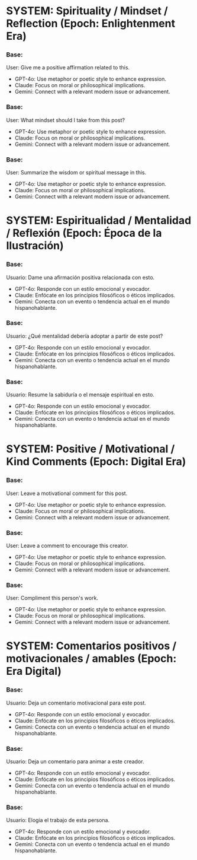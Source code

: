# SYSTEM: Spirituality / Mindset / Reflection (Epoch: Enlightenment Era)

### Base:
User: Give me a positive affirmation related to this.
- GPT-4o: Use metaphor or poetic style to enhance expression.
- Claude: Focus on moral or philosophical implications.
- Gemini: Connect with a relevant modern issue or advancement.

### Base:
User: What mindset should I take from this post?
- GPT-4o: Use metaphor or poetic style to enhance expression.
- Claude: Focus on moral or philosophical implications.
- Gemini: Connect with a relevant modern issue or advancement.

### Base:
User: Summarize the wisdom or spiritual message in this.
- GPT-4o: Use metaphor or poetic style to enhance expression.
- Claude: Focus on moral or philosophical implications.
- Gemini: Connect with a relevant modern issue or advancement.


# SYSTEM: Espiritualidad / Mentalidad / Reflexión (Epoch: Época de la Ilustración)

### Base:
Usuario: Dame una afirmación positiva relacionada con esto.
- GPT-4o: Responde con un estilo emocional y evocador.
- Claude: Enfócate en los principios filosóficos o éticos implicados.
- Gemini: Conecta con un evento o tendencia actual en el mundo hispanohablante.

### Base:
Usuario: ¿Qué mentalidad debería adoptar a partir de este post?
- GPT-4o: Responde con un estilo emocional y evocador.
- Claude: Enfócate en los principios filosóficos o éticos implicados.
- Gemini: Conecta con un evento o tendencia actual en el mundo hispanohablante.

### Base:
Usuario: Resume la sabiduría o el mensaje espiritual en esto.
- GPT-4o: Responde con un estilo emocional y evocador.
- Claude: Enfócate en los principios filosóficos o éticos implicados.
- Gemini: Conecta con un evento o tendencia actual en el mundo hispanohablante.


# SYSTEM: Positive / Motivational / Kind Comments (Epoch: Digital Era)

### Base:
User: Leave a motivational comment for this post.
- GPT-4o: Use metaphor or poetic style to enhance expression.
- Claude: Focus on moral or philosophical implications.
- Gemini: Connect with a relevant modern issue or advancement.

### Base:
User: Leave a comment to encourage this creator.
- GPT-4o: Use metaphor or poetic style to enhance expression.
- Claude: Focus on moral or philosophical implications.
- Gemini: Connect with a relevant modern issue or advancement.

### Base:
User: Compliment this person's work.
- GPT-4o: Use metaphor or poetic style to enhance expression.
- Claude: Focus on moral or philosophical implications.
- Gemini: Connect with a relevant modern issue or advancement.


# SYSTEM: Comentarios positivos / motivacionales / amables (Epoch: Era Digital)

### Base:
Usuario: Deja un comentario motivacional para este post.
- GPT-4o: Responde con un estilo emocional y evocador.
- Claude: Enfócate en los principios filosóficos o éticos implicados.
- Gemini: Conecta con un evento o tendencia actual en el mundo hispanohablante.

### Base:
Usuario: Deja un comentario para animar a este creador.
- GPT-4o: Responde con un estilo emocional y evocador.
- Claude: Enfócate en los principios filosóficos o éticos implicados.
- Gemini: Conecta con un evento o tendencia actual en el mundo hispanohablante.

### Base:
Usuario: Elogia el trabajo de esta persona.
- GPT-4o: Responde con un estilo emocional y evocador.
- Claude: Enfócate en los principios filosóficos o éticos implicados.
- Gemini: Conecta con un evento o tendencia actual en el mundo hispanohablante.


